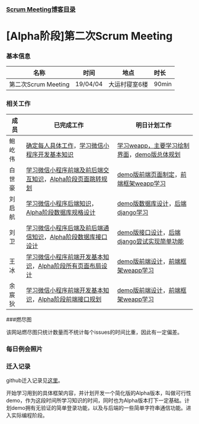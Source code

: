 ### [Scrum Meeting博客目录](<https://www.cnblogs.com/Water-T/p/10675740.html> )

# [Alpha阶段]第二次Scrum Meeting

### 基本信息

| 名称                | 时间     | 地点          | 时长  |
| ------------------- | -------- | ------------- | :---- |
| 第二次Scrum Meeting | 19/04/04 | 大运村寝室6楼 | 90min |

### 相关工作

| 成员   | 已完成工作                                                   | 明日计划工作                                                 |
| ------ | ------------------------------------------------------------ | ------------------------------------------------------------ |
| 鲍屹伟 | [确定每人具体工作](<https://github.com/kirito12138/GroupWork/issues/30>)，[学习微信小程序开发基本知识](<https://github.com/kirito12138/GroupWork/issues/31>) | [学习weapp，主要学习绘制界面](<https://github.com/kirito12138/GroupWork/issues/36>)，[demo版总体规划](<https://github.com/kirito12138/GroupWork/issues/49>) |
| 白世豪 | [学习微信小程序前端及前后端交互知识](<https://github.com/kirito12138/GroupWork/issues/31>)，[Alpha阶段页面跳转规划](<https://github.com/kirito12138/GroupWork/issues/34>) | [demo版前端页面制定](<https://github.com/kirito12138/GroupWork/issues/49>)，[前端框架weapp学习](<https://github.com/kirito12138/GroupWork/issues/36>) |
| 刘启航 | [学习微信小程序后端知识](<https://github.com/kirito12138/GroupWork/issues/31>)，[Alpha阶段数据库规格设计](<https://github.com/kirito12138/GroupWork/issues/35>) | [demo版数据库设计](<https://github.com/kirito12138/GroupWork/issues/49>)，[后端django学习](<https://github.com/kirito12138/GroupWork/issues/37>) |
| 刘卫   | [学习微信小程序后端及前后端通信知识](<https://github.com/kirito12138/GroupWork/issues/31>)，[Alpha阶段数据库接口设计](<https://github.com/kirito12138/GroupWork/issues/35>) | [demo版接口设计](<https://github.com/kirito12138/GroupWork/issues/49>)，[后端django尝试实现简单功能](<https://github.com/kirito12138/GroupWork/issues/37>) |
| 王冰   | [学习微信小程序前端开发基本知识](<https://github.com/kirito12138/GroupWork/issues/31>)，[Alpha阶段所有页面布局设计](<https://github.com/kirito12138/GroupWork/issues/34>) | [demo版前端设计](<https://github.com/kirito12138/GroupWork/issues/49>)，[前端框架weapp学习](<https://github.com/kirito12138/GroupWork/issues/36>) |
| 余宸狄 | [学习微信小程序前端开发基本知识](<https://github.com/kirito12138/GroupWork/issues/31>)，[Alpha阶段前端接口规划](<https://github.com/kirito12138/GroupWork/issues/34>) | [demo版前端设计](<https://github.com/kirito12138/GroupWork/issues/49>)，[前端框架weapp学习](<https://github.com/kirito12138/GroupWork/issues/36>) |

###燃尽图

该网站燃尽图只统计数量而不统计每个issues的时间比重，因此有一定偏差。



### 每日例会照片



### 迁入记录

github迁入记录见[这里](<https://github.com/kirito12138/GroupWork>)。

开始学习用到的具体框架内容，并计划开发一个简化版的Alpha版本，叫做可行性demo，作为这段时间所学习知识的时间，同时也为Alpha版本打下一定基础。计划demo拥有无验证的简单登录功能，以及与后端的一些简单字符串通信功能。进入实际编程阶段。


